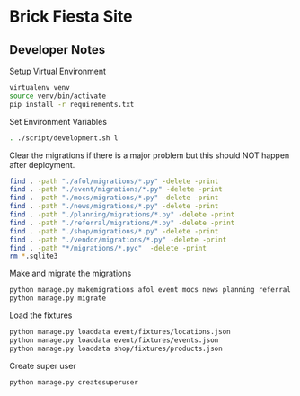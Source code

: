 # Brick Fiesta Site

## Developer Notes

Setup Virtual Environment
```bash
virtualenv venv
source venv/bin/activate
pip install -r requirements.txt
```

Set Environment Variables
```bash
. ./script/development.sh l
```

Clear the migrations if there is a major problem but this should NOT happen after deployment.
```bash
find . -path "./afol/migrations/*.py" -delete -print
find . -path "./event/migrations/*.py" -delete -print
find . -path "./mocs/migrations/*.py" -delete -print
find . -path "./news/migrations/*.py" -delete -print
find . -path "./planning/migrations/*.py" -delete -print
find . -path "./referral/migrations/*.py" -delete -print
find . -path "./shop/migrations/*.py" -delete -print
find . -path "./vendor/migrations/*.py" -delete -print
find . -path "*/migrations/*.pyc"  -delete -print
rm *.sqlite3
```

Make and migrate the migrations
```bash
python manage.py makemigrations afol event mocs news planning referral shop vendor
python manage.py migrate
```

Load the fixtures
```bash
python manage.py loaddata event/fixtures/locations.json
python manage.py loaddata event/fixtures/events.json
python manage.py loaddata shop/fixtures/products.json

```

Create super user
```bash
python manage.py createsuperuser
```
